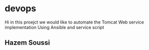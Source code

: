# devops
Hi in this proejct we would like to automate the Tomcat Web service implementation
Using Ansible and service script
 ## Hazem Soussi ##
